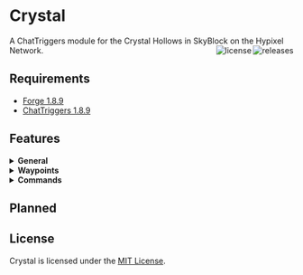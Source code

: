 # Crystal
<p>A ChatTriggers module for the Crystal Hollows in SkyBlock on the Hypixel Network.
  <a href="https://github.com/leond3/Crystal/releases/latest" target="_blank">
    <img align="right" alt="releases" src="https://img.shields.io/github/v/release/leond3/Crystal?color=00AA00&style=flat-square" />
  </a>
  <a href="https://github.com/leond3/Crystal/blob/main/LICENSE" target="_blank">
    <img align="right" alt="license" src="https://img.shields.io/github/license/leond3/Crystal?color=5555FF&style=flat-square" />
  </a>
</p>

## Requirements

* [Forge 1.8.9](https://files.minecraftforge.net/net/minecraftforge/forge/index_1.8.9.html)
* [ChatTriggers 1.8.9](https://www.chattriggers.com/)

## Features

<details>
<summary><b>General</b></summary>
<br /><ul>
  <li>Automatically places and displays waypoints</li>
  <li>Waypoints are synchronized across clients and lobbies</li>
</ul>
</details>
<details>
<summary><b>Waypoints</b></summary>
<br /><ul>
  <li>Corleone</li>
  <li>Crystal Nucleus</li>
  <li>Fairy Grotto</li>
  <li>Forger</li>
  <li>Goblin King</li>
  <li>Goblin Queen</li>
  <li>Jungle Temple</li>
  <li>Key Guardian</li>
  <li>Khazad-dum</li>
  <li>Mines of Divan</li>
  <li>Odawa</li>
  <li>Precursor City</li>
</ul>
</details>
<details>
<summary><b>Commands</b></summary>
<br /><ul>
  <li><b>/crystal</b></li>
  Opens the Crystal Settings GUI<br>
  <i>Aliases:<br>
  <ul>
    <li>/cr</li>
  </ul></i>
</ul>
</details>

## Planned

<!-- - [ ] GUI
  - Adding toggles for certain features -->

## License

Crystal is licensed under the [MIT License](https://mit-license.org/).
